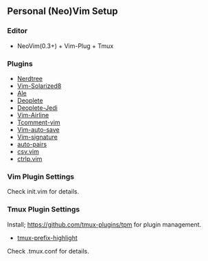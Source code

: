 ## Personal (Neo)Vim Setup

### Editor

* NeoVim(0.3+) + Vim-Plug + Tmux

### Plugins

* [Nerdtree](https://github.com/scrooloose/nerdtree)
* [Vim-Solarized8](https://github.com/lifepillar/vim-solarized8)
* [Ale](https://github.com/w0rp/ale)
* [Deoplete](https://github.com/Shougo/deoplete.nvim)
* [Deoplete-Jedi](https://github.com/zchee/deoplete-jedi)
* [Vim-Airline](https://github.com/vim-airline/vim-airline)
* [Tcomment-vim](https://github.com/tomtom/tcomment_vim)
* [Vim-auto-save](https://github.com/vim-scripts/vim-auto-save)
* [Vim-signature](https://github.com/kshenoy/vim-signature)
* [auto-pairs](https://github.com/jiangmiao/auto-pairs)
* [csv.vim](https://github.com/chrisbra/csv.vim)
* [ctrlp.vim](https://github.com/kien/ctrlp.vim)

### Vim Plugin Settings

Check init.vim for details.

### Tmux Plugin Settings

Install; https://github.com/tmux-plugins/tpm for plugin management.

* [tmux-prefix-highlight](https://github.com/tmux-plugins/tmux-prefix-highlight)

Check .tmux.conf for details.

